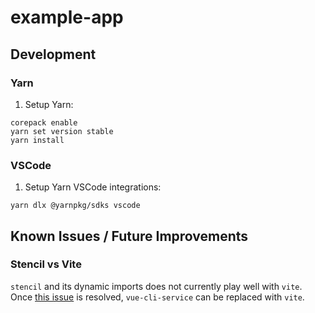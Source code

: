 # example-app

## Development

### Yarn

1. Setup Yarn:

```command
corepack enable
yarn set version stable
yarn install
```

### VSCode

1. Setup Yarn VSCode integrations:

```command
yarn dlx @yarnpkg/sdks vscode
```

## Known Issues / Future Improvements

### Stencil vs Vite

`stencil` and its dynamic imports does not currently play well with `vite`. Once [this issue](https://github.com/ionic-team/stencil/issues/2827) is resolved, `vue-cli-service` can be replaced with `vite`.
